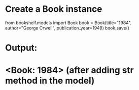 # Create a Book instance

from bookshelf.models import Book
book = Book(title="1984", author="George Orwell", publication_year=1949)
book.save()

# Output:
# <Book: 1984> (after adding __str__ method in the model)
